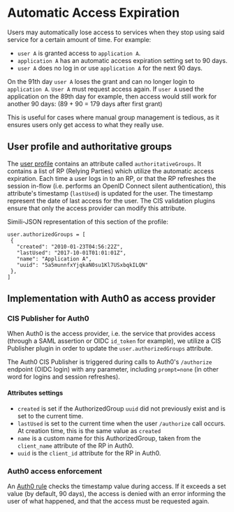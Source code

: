 # Automatic Access Expiration

Users may automatically lose access to services when they stop using said service for a certain amount of time.
For example:

- `user A` is granted access to `application A`.
- `application A` has an automatic access expiration setting set to 90 days.
- `user A` does no log in or use `application A` for the next 90 days.

On the 91th day `user A` loses the grant and can no longer login to `application A`. `User A` must request access again.
If `user A` used the application on the 89th day for example, then access would still work for another 90 days:
(89 + 90 = 179 days after first grant)

This is useful for cases where manual group management is tedious, as it ensures users only get access to what they really use.

## User profile and authoritative groups

The [user profile](Profile.md) contains an attribute called `authoritativeGroups`. It contains a list of RP (Relying 
Parties) which utilize the automatic access expiration.
Each time a user logs in to an RP, or that the RP refreshes the session in-flow (i.e. performs an OpenID Connect 
silent authentication), this attribute's timestamp (`lastUsed`) is updated for the user. The timestamp represent the date of last
access for the user.
The CIS validation plugins ensure that only the access provider can modify this attribute.

Simili-JSON representation of this section of the profile:
```
user.authorizedGroups = [
 {
   "created": "2010-01-23T04:56:22Z",
   "lastUsed": "2017-10-01T01:01:01Z",
   "name": "Application A",
   "uuid": "5a5munnfxYjqkaN0su1Kl7USxbqkILQN"
 },
]
```

## Implementation with Auth0 as access provider

### CIS Publisher for Auth0
When Auth0 is the access provider, i.e. the service that provides access (through a SAML assertion or OIDC `id_token` for 
example), we utilize a CIS Publisher plugin in order to update the `user.authorizedGroups` attribute.

The Auth0 CIS Publisher is triggered during calls to Auth0's `/authorize` endpoint (OIDC login) with any parameter, 
including `prompt=none` (in other word for logins and session refreshes).

#### Attributes settings
- `created` is set if the AuthorizedGroup `uuid` did not previously exist and is set to the current time.
- `lastUsed` is set to the current time when the user `/authorize` call occurs. At creation time, this is the same value
as `created`
- `name` is a custom name for this AuthorizedGroup, taken from the `client_name` attribute of the RP in Auth0.
- `uuid` is the `client_id` attribute for the RP in Auth0.

### Auth0 access enforcement
An [Auth0 rule](https://github.com/mozilla-iam/auth0-deploy/blob/master/rules/AccessRules.js) checks the timestamp value during access. If it exceeds a set value (by default, 90 days), 
the access is denied with an error informing the user of what happened, and that the access must be requested again.
